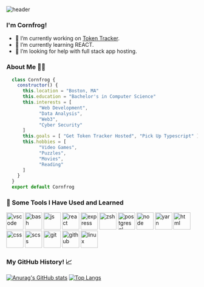 ![header](https://capsule-render.vercel.app/api?type=waving&text=Hi%20There%20👋!&fontColor=FFFFFF&color=0:006400,100:640064)

### I'm Cornfrog!
- 🔭 I’m currently working on [Token Tracker](https://github.com/cornfrog/Token-Tracker).
- 🌱 I’m currently learning REACT.
- 🤔 I’m looking for help with full stack app hosting.

### About Me 👨‍💻
```js
  class Cornfrog {
    constructor() {
      this.location = "Boston, MA"
      this.education = "Bachelor's in Computer Science"
      this.interests = [
            "Web Development",
            "Data Analysis",
            "Web3",
            "Cyber Security"
      ]
      this.goals = [ "Get Token Tracker Hosted", "Pick Up Typescript" ]
      this.hobbies = [
            "Video Games",
            "Puzzles",
            "Movies",
            "Reading"
      ]
    }
  }
  export default Cornfrog
```
### 🚀 Some Tools I Have Used and Learned
<p align="left">
  <img src="https://cdn.jsdelivr.net/gh/devicons/devicon/icons/vscode/vscode-original.svg" alt="vscode" width="45" height="45"/>
  <img src="https://cdn.jsdelivr.net/gh/devicons/devicon/icons/bash/bash-original.svg" alt="bash" width="45" height="45"/>
  <img src="https://cdn.jsdelivr.net/gh/devicons/devicon@latest/icons/javascript/javascript-original.svg" alt="js" width="45" height="45"/>
  <img src="https://cdn.jsdelivr.net/gh/devicons/devicon@latest/icons/react/react-original.svg" alt="react" width="45" height="45"/>
  <img src="https://cdn.jsdelivr.net/gh/devicons/devicon@latest/icons/express/express-original-wordmark.svg" alt="express" width="45" height="45"/>
  <img src="https://cdn.jsdelivr.net/gh/devicons/devicon@latest/icons/ohmyzsh/ohmyzsh-original.svg" alt="zsh" width="45" height="45"/>
  <img src="https://cdn.jsdelivr.net/gh/devicons/devicon@latest/icons/postgresql/postgresql-original.svg" alt="postgresql" width="45" height="45"/>
  <img src="https://cdn.jsdelivr.net/gh/devicons/devicon@latest/icons/nodejs/nodejs-plain-wordmark.svg" alt="node" width="45" height="45"/>
  <img src="https://cdn.jsdelivr.net/gh/devicons/devicon@latest/icons/yarn/yarn-original.svg" alt="yarn" width="45" height="45"/>
  <img src="https://cdn.jsdelivr.net/gh/devicons/devicon@latest/icons/html5/html5-original-wordmark.svg" alt="html" width="45" height="45"/>
  <img src="https://cdn.jsdelivr.net/gh/devicons/devicon@latest/icons/css3/css3-original.svg" alt="css" width="45" height="45"/>
  <img src="https://cdn.jsdelivr.net/gh/devicons/devicon@latest/icons/sass/sass-original.svg" alt="scss" width="45" height="45"/>
  <img src="https://cdn.jsdelivr.net/gh/devicons/devicon@latest/icons/git/git-original.svg" alt="git" width="45" height="45"/>
  <img src="https://cdn.jsdelivr.net/gh/devicons/devicon@latest/icons/github/github-original-wordmark.svg" alt="github" width="45" height="45"/>
  <img src="https://cdn.jsdelivr.net/gh/devicons/devicon@latest/icons/linux/linux-original.svg" alt="linux" width="45" height="45"/>
</p>

### My GitHub History! 📈
[![Anurag's GitHub stats](https://github-readme-stats.vercel.app/api?username=cornfrog&theme=midnight-purple)](https://github.com/anuraghazra/github-readme-stats)
[![Top Langs](https://github-readme-stats.vercel.app/api/top-langs/?username=cornfrog&theme=midnight-purple)](https://github.com/anuraghazra/github-readme-stats)
